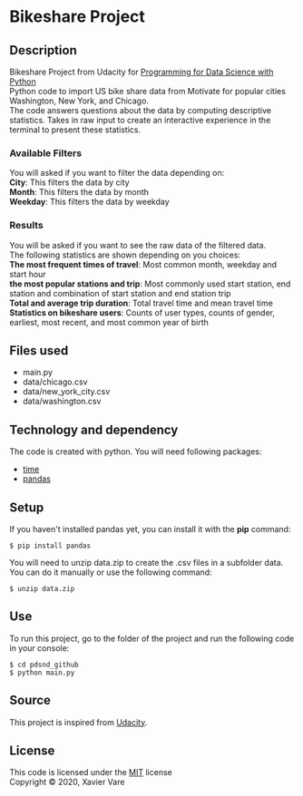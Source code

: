 # Bikeshare Project 

## Description
Bikeshare Project from Udacity for [Programming for Data Science with Python](https://www.udacity.com/course/programming-for-data-science-nanodegree--nd104)\
Python code to import US bike share data from Motivate for popular cities Washington, New York, and Chicago.\
The code answers questions about the data by computing descriptive statistics. Takes in raw input to create an interactive experience in the terminal to present these statistics.

### Available Filters
You will asked if you want to filter the data depending on:\
**City**: This filters the data by city\
**Month**: This filters the data by month\
**Weekday**: This filters the data by weekday

### Results
You will be asked if you want to see the raw data of the filtered data.\
The following statistics are shown depending on you choices:\
**The most frequent times of travel**: Most common month, weekday and start hour\
**the most popular stations and trip**: Most commonly used start station, end station and combination of start station and end station trip\
**Total and average trip duration**: Total travel time and mean travel time\
**Statistics on bikeshare users**: Counts of user types, counts of gender, earliest, most recent, and most common year of birth

## Files used
* main.py
* data/chicago.csv
* data/new_york_city.csv
* data/washington.csv

## Technology and dependency
The code is created with python. You will need following packages:
* [time](https://docs.python.org/fr/3/library/time.html)
* [pandas](https://pypi.org/project/pandas/)

## Setup
If you haven't installed pandas yet, you can install it with the **pip** command:
```
$ pip install pandas
```

You will need to unzip data.zip to create the .csv files in a subfolder data. You can do it manually or use the following command:
```
$ unzip data.zip
```

## Use
To run this project, go to the folder of the project and run the following code in your console:

```
$ cd pdsnd_github
$ python main.py
```

## Source
This project is inspired from [Udacity](https://www.udacity.com). 

## License
This code is licensed under the [MIT](https://opensource.org/licenses/mit-license.php) license\
Copyright © 2020, Xavier Vare
